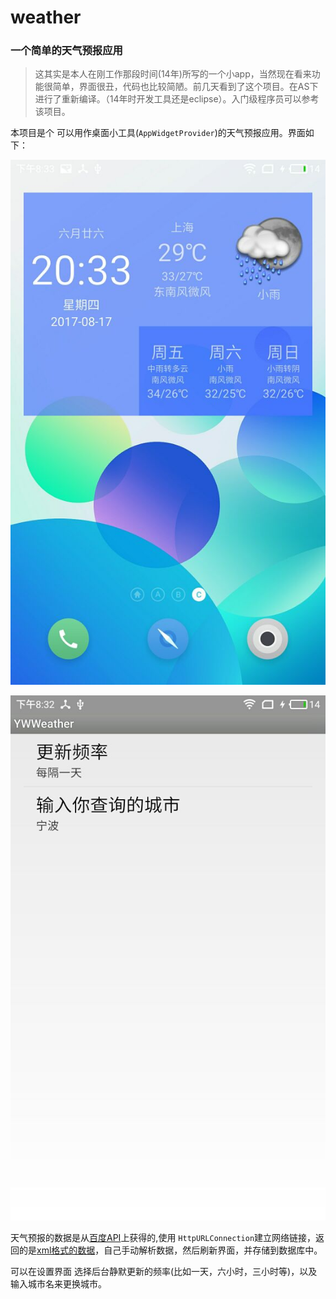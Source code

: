 # weather

### 一个简单的天气预报应用

> 这其实是本人在刚工作那段时间(14年)所写的一个小app，当然现在看来功能很简单，界面很丑，代码也比较简陋。前几天看到了这个项目。在AS下进行了重新编译。（14年时开发工具还是eclipse）。入门级程序员可以参考该项目。

本项目是个 可以用作桌面小工具(`AppWidgetProvider`)的天气预报应用。界面如下：

![app_widget](https://github.com/yaowen369/weather/blob/master/docs/app_widget.jpg)

![setting_activity](https://github.com/yaowen369/weather/blob/master/docs/setting.jpg)

天气预报的数据是从[百度API](http://api.map.baidu.com/telematics/v3/weather?location=%E4%B8%8A%E6%B5%B7&output=xml&ak=9IFC7MPIPL3mLy8GUVMwYSNE)上获得的,使用 `HttpURLConnection`建立网络链接，返回的是[xml格式的数据](https://github.com/yaowen369/weather/blob/master/docs/baidu_api_return.xml)，自己手动解析数据，然后刷新界面，并存储到数据库中。

可以在设置界面 选择后台静默更新的频率(比如一天，六小时，三小时等)，以及 输入城市名来更换城市。

